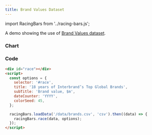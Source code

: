 ```yaml
---
title: Brand Values Dataset
---
```


import RacingBars from '../racing-bars.js';

A demo showing the use of [Brand Values dataset](/docs/sample-datasets#brand-values).

<!--truncate-->

### Chart

<div className="gallery">
  <RacingBars
    dataUrl="/data/brands.csv"
    dataType="csv"
    title="18 years of Interbrand’s Top Global Brands"
    subTitle="Brand value, $m"
    dateCounter="YYYY"
    colorSeed="45"
/>

</div>

### Code

```html
<div id="race"></div>
<script>
  const options = {
    selector: '#race',
    title: '18 years of Interbrand’s Top Global Brands',
    subTitle: 'Brand value, $m',
    dateCounter: 'YYYY',
    colorSeed: 45,
  };

  racingBars.loadData('/data/brands.csv', 'csv').then((data) => {
    racingBars.race(data, options);
  });
</script>
```
